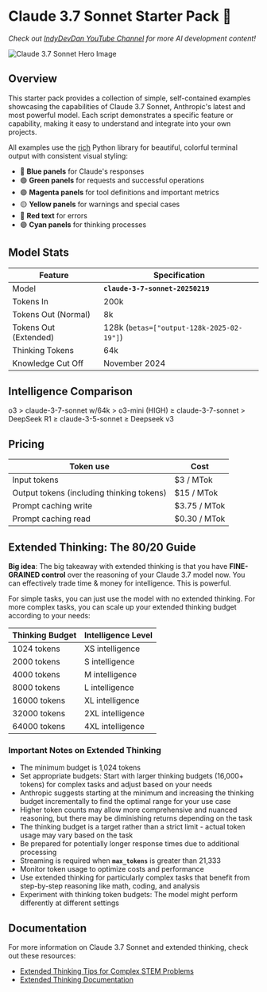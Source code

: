 # Claude 3.7 Sonnet Starter Pack 🚀

*Check out [IndyDevDan YouTube Channel](https://www.youtube.com/c/indydevdan) for more AI development content!*

![Claude 3.7 Sonnet Hero Image](https://docs.anthropic.com/assets/images/claude-hero-a532fd8a.webp)

## Overview

This starter pack provides a collection of simple, self-contained examples showcasing the capabilities of Claude 3.7 Sonnet, Anthropic's latest and most powerful model. Each script demonstrates a specific feature or capability, making it easy to understand and integrate into your own projects.

All examples use the [rich](https://github.com/Textualize/rich) Python library for beautiful, colorful terminal output with consistent visual styling:

- 🔵 **Blue panels** for Claude's responses
- 🟢 **Green panels** for requests and successful operations
- 🟣 **Magenta panels** for tool definitions and important metrics
- 🟡 **Yellow panels** for warnings and special cases
- 🔴 **Red text** for errors
- 🟣 **Cyan panels** for thinking processes

## Model Stats

| **Feature**           | **Specification**                         |
| --------------------- | ----------------------------------------- |
| Model                 | **`claude-3-7-sonnet-20250219`**          |
| Tokens In             | 200k                                      |
| Tokens Out (Normal)   | 8k                                        |
| Tokens Out (Extended) | 128k (`betas=["output-128k-2025-02-19"]`) |
| Thinking Tokens       | 64k                                       |
| Knowledge Cut Off     | November 2024                             |

## Intelligence Comparison

o3 > claude-3-7-sonnet w/64k > o3-mini (HIGH) ≥ claude-3-7-sonnet > DeepSeek R1 ≥ claude-3-5-sonnet ≥ Deepseek v3

## Pricing

| **Token use**                             | **Cost**     |
| ----------------------------------------- | ------------ |
| Input tokens                              | $3 / MTok    |
| Output tokens (including thinking tokens) | $15 / MTok   |
| Prompt caching write                      | $3.75 / MTok |
| Prompt caching read                       | $0.30 / MTok |

## Extended Thinking: The 80/20 Guide

**Big idea**: The big takeaway with extended thinking is that you have **FINE-GRAINED control** over the reasoning of your Claude 3.7 model now. You can effectively trade time & money for intelligence. This is powerful.

For simple tasks, you can just use the model with no extended thinking. For more complex tasks, you can scale up your extended thinking budget according to your needs:

| **Thinking Budget** | **Intelligence Level** |
| ------------------- | ---------------------- |
| 1024 tokens         | XS intelligence        |
| 2000 tokens         | S intelligence         |
| 4000 tokens         | M intelligence         |
| 8000 tokens         | L intelligence         |
| 16000 tokens        | XL intelligence        |
| 32000 tokens        | 2XL intelligence       |
| 64000 tokens        | 4XL intelligence       |

### Important Notes on Extended Thinking

- The minimum budget is 1,024 tokens
- Set appropriate budgets: Start with larger thinking budgets (16,000+ tokens) for complex tasks and adjust based on your needs
- Anthropic suggests starting at the minimum and increasing the thinking budget incrementally to find the optimal range for your use case
- Higher token counts may allow more comprehensive and nuanced reasoning, but there may be diminishing returns depending on the task
- The thinking budget is a target rather than a strict limit - actual token usage may vary based on the task
- Be prepared for potentially longer response times due to additional processing
- Streaming is required when **`max_tokens`** is greater than 21,333
- Monitor token usage to optimize costs and performance
- Use extended thinking for particularly complex tasks that benefit from step-by-step reasoning like math, coding, and analysis
- Experiment with thinking token budgets: The model might perform differently at different settings

## Documentation

For more information on Claude 3.7 Sonnet and extended thinking, check out these resources:

- [Extended Thinking Tips for Complex STEM Problems](https://docs.anthropic.com/en/docs/build-with-claude/prompt-engineering/extended-thinking-tips#complex-stem-problems)
- [Extended Thinking Documentation](https://docs.anthropic.com/en/docs/build-with-claude/extended-thinking)
